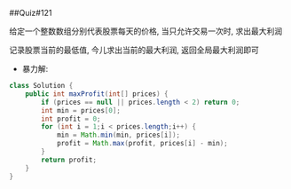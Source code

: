 ##Quiz#121

给定一个整数数组分别代表股票每天的价格, 当只允许交易一次时, 求出最大利润

记录股票当前的最低值, 今儿求出当前的最大利润, 返回全局最大利润即可

* 暴力解:

```java
class Solution {
    public int maxProfit(int[] prices) {
        if (prices == null || prices.length < 2) return 0;
        int min = prices[0];
        int profit = 0;
        for (int i = 1;i < prices.length;i++) {
            min = Math.min(min, prices[i]);
            profit = Math.max(profit, prices[i] - min);
        }
        return profit;
    }
}
```